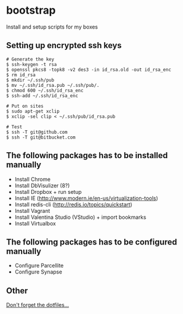 bootstrap
=========

Install and setup scripts for my boxes

## Setting up encrypted ssh keys

	# Generate the key
	$ ssh-keygen -t rsa
	$ openssl pkcs8 -topk8 -v2 des3 -in id_rsa.old -out id_rsa_enc
	$ rm id_rsa
	$ mkdir ~/.ssh/pub
	$ mv ~/.ssh/id_rsa.pub ~/.ssh/pub/.
	$ chmod 600 ~/.ssh/id_rsa_enc
	$ ssh-add ~/.ssh/id_rsa_enc

	# Put on sites
	$ sudo apt-get xclip
	$ xclip -sel clip < ~/.ssh/pub/id_rsa.pub

	# Test
	$ ssh -T git@github.com
	$ ssh -T git@bitbucket.com


## The following packages has to be installed manually

* Install Chrome
* Install DbVisulizer (8?)
* Install Dropbox + run setup
* Install IE (http://www.modern.ie/en-us/virtualization-tools)
* Install redis-cli (http://redis.io/topics/quickstart)
* Install Vagrant
* Install Valentina Studio (VStudio) + import bookmarks
* Install Virtualbox


## The following packages has to be configured manually

* Configure Parcellite
* Configure Synapse


## Other

[Don't forget the dotfiles...](http://www.github.com/niklasae/dotfiles)
